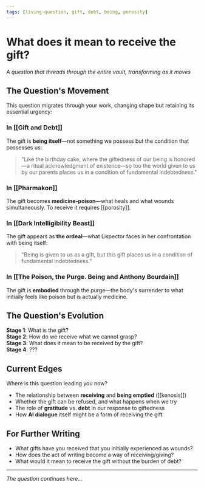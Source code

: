 ```yaml
---
tags: [living-question, gift, debt, being, porosity]
---
```


# What does it mean to receive the gift?

*A question that threads through the entire vault, transforming as it moves*

## The Question's Movement

This question migrates through your work, changing shape but retaining its essential urgency:

### In [[Gift and Debt]]
The gift is **being itself**—not something we possess but the condition that possesses us:
> "Like the birthday cake, where the giftedness of our being is honored—a ritual acknowledgment of existence—so too the world given to us by our parents places us in a condition of fundamental indebtedness."


### In [[Pharmakon]]  
The gift becomes **medicine-poison**—what heals and what wounds simultaneously. To receive it requires [[porosity]].

### In [[Dark Intelligibility Beast]]
The gift appears as **the ordeal**—what Lispector faces in her confrontation with being itself:
> "Being is given to us as a gift, but this gift places us in a condition of fundamental indebtedness."

### In [[The Poison, the Purge. Being and Anthony Bourdain]]
The gift is **embodied** through the purge—the body's surrender to what initially feels like poison but is actually medicine.

## The Question's Evolution

**Stage 1**: What is the gift?  
**Stage 2**: How do we receive what we cannot grasp?  
**Stage 3**: What does it mean to be received by the gift?  
**Stage 4**: ???

## Current Edges

Where is this question leading you now?

- The relationship between **receiving** and **being emptied** ([[kenosis]])
- Whether the gift can be refused, and what happens when we try
- The role of **gratitude** vs. **debt** in our response to giftedness
- How **AI dialogue** itself might be a form of receiving the gift

## For Further Writing

- What gifts have you received that you initially experienced as wounds?
- How does the act of writing become a way of receiving/giving?
- What would it mean to receive the gift without the burden of debt?

---

*The question continues here...*